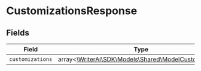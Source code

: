 # CustomizationsResponse


## Fields

| Field                                                                                              | Type                                                                                               | Required                                                                                           | Description                                                                                        |
| -------------------------------------------------------------------------------------------------- | -------------------------------------------------------------------------------------------------- | -------------------------------------------------------------------------------------------------- | -------------------------------------------------------------------------------------------------- |
| `customizations`                                                                                   | array<[\WriterAi\SDK\Models\Shared\ModelCustomization](../../models/shared/ModelCustomization.md)> | :heavy_minus_sign:                                                                                 | N/A                                                                                                |